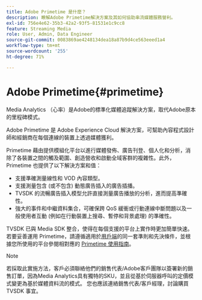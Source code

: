 ```yaml
---
title: Adobe Primetime 是什麼？
description: 瞭解Adobe Primetime解決方案及其如何協助串流媒體服務營利。
exl-id: 756e4e62-35b3-42a2-93f5-81531e1c9cc8
feature: Streaming Media
role: User, Admin, Data Engineer
source-git-commit: 0083869ae4248134dea18a87b9d4ce563eeed1a4
workflow-type: tm+mt
source-wordcount: '255'
ht-degree: 71%

---
```


# Adobe Primetime{#primetime}

Media Analytics （心率）是Adobe的標準化媒體追蹤解決方案，取代Adobe原本的里程碑模式。

Adobe Primetime 是 Adobe Experience Cloud 解決方案，可幫助內容程式設計師和經銷商在每個連線的裝置上透過媒體獲利。

Primetime 藉由提供模組化平台以進行媒體發佈、廣告刊登、個人化和分析，消除了各裝置之間的觸及範圍、創造營收和啟動全域客群的複雜性。此外，Primetime 也提供了以下解決方案和值：

* 支援準確測量線性和 VOD 內容類型。
* 支援測量包含 (或不包含) 動態廣告插入的廣告插播。
* TVSDK 的流暢廣告插入模型允許直接測量廣告播放的分析，進而提高準確性。
* 強大的事件和中繼資料集合，可確保跨 QoS 緩衝或行動連線中斷問題以及一般使用者互動 (例如在行動裝置上搜尋、暫停和背景處理) 的準確性。
<!--
* Integrated support for Nielsen DTVR (linear) with ID3 metadata and DCR with CMS metadata.
-->

TVSDK 已與 Media SDK 整合，使得在每個支援的平台上實作時更加簡單快速。<!--Primetime also supports the partnership with Nielsen.-->若要妥善運用 Primetime，請遵循適用於[用戶端](/help/legacy/intro-to-ava/implementation-paths/client-side-path.md)的同一套準則和先決條件，並根據您所使用的平台參閱相對應的 [Primetime 使用指南](https://helpx.adobe.com/tw/primetime/user-guide.html)。

>[!NOTE]
>
>若採取此實施方法，客戶必須聯絡他們的銷售代表/Adobe客戶團隊以簽署新的銷售訂單，因為Media Analytics具有獨特的SKU，並且從基於伺服器呼叫的定價模式變更為基於媒體資料流的模式。 您也應該連絡銷售代表/客戶經理，討論購買 TVSDK 事宜。
